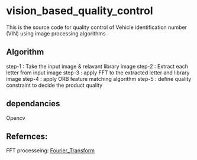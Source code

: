 # vision_based_quality_control
 This is the source code for quality control of Vehicle identification number (VIN) using image processing algorithms
 
## Algorithm
step-1 : Take the input image & relavant library image 
step-2 : Extract each letter from input image
step-3 : apply FFT to the extracted letter and library image
step-4 : apply ORB feature matching algorithm
step-5 : define quality constraint to decide the product quality

## dependancies
Opencv

## Refernces:
FFT processeing: [Fourier_Transform](https://github.com/Saleh-I/Fourier-Transform.git)
